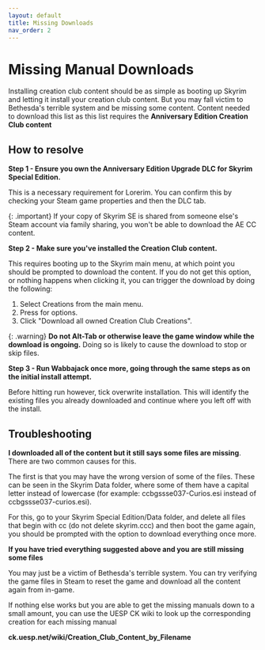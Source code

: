 ```yaml
---
layout: default
title: Missing Downloads
nav_order: 2
---
```

# Missing Manual Downloads

Installing creation club content should be as simple as booting up Skyrim and letting it install your creation club content. But you may fall victim to Bethesda's terrible system and be missing some content. Content needed to download this list as this list requires the **Anniversary Edition Creation Club content**

## How to resolve

**Step 1 - Ensure you own the Anniversary Edition Upgrade DLC for Skyrim Special Edition.** 

This is a necessary requirement for Lorerim. You can confirm this by checking your Steam game properties and then the DLC tab.

{: .important}
If your copy of Skyrim SE is shared from someone else's Steam account via family sharing, you won't be able to download the AE CC content.

**Step 2 - Make sure you've installed the Creation Club content.** 

This requires booting up to the Skyrim main menu, at which point you should be prompted to download the content. If you do not get this option, or nothing happens when clicking it, you can trigger the download by doing the following:

1. Select Creations from the main menu.
2. Press for options.
3. Click "Download all owned Creation Club Creations".

{: .warning}
**Do not Alt-Tab or otherwise leave the game window while the download is ongoing.** Doing so is likely to cause the download to stop or skip files.

**Step 3 - Run Wabbajack once more, going through the same steps as on the initial install attempt.** 

Before hitting run however, tick overwrite installation. This will identify the existing files you already downloaded and continue where you left off with the install.

## Troubleshooting

**I downloaded all of the content but it still says some files are missing**. There are two common causes for this.

The first is that you may have the wrong version of some of the files. These can be seen in the Skyrim Data folder, where some of them have a capital letter instead of lowercase (for example: ccbgssse037-Curios.esi instead of ccbgssse037-curios.esi).

For this, go to your Skyrim Special Edition/Data folder, and delete all files that begin with cc (do not delete skyrim.ccc) and then boot the game again, you should be prompted with the option to download everything once more.

**If you have tried everything suggested above and you are still missing some files**

You may just be a victim of Bethesda's terrible system. You can try verifying the game files in Steam to reset the game and download all the content again from in-game.

If nothing else works but you are able to get the missing manuals down to a small amount, you can use the UESP CK wiki to look up the corresponding creation for each missing manual

**ck.uesp.net/wiki/Creation_Club_Content_by_Filename**